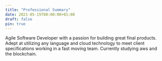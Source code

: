 ```yaml
---
title: "Professional Summary"
date: 2021-05-15T00:00:00+01:00
draft: false
pin: true
---
```


Agile Software Developer with a passion for building great final products. Adept at utilizing any language and cloud technology to meet client specifications working in a fast moving team. Currently studying aws and the blockchain.
